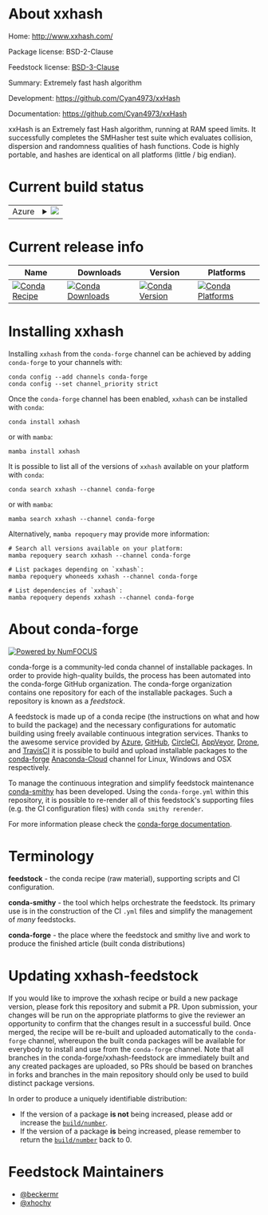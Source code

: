 About xxhash
============

Home: http://www.xxhash.com/

Package license: BSD-2-Clause

Feedstock license: [BSD-3-Clause](https://github.com/conda-forge/xxhash-feedstock/blob/main/LICENSE.txt)

Summary: Extremely fast hash algorithm

Development: https://github.com/Cyan4973/xxHash

Documentation: https://github.com/Cyan4973/xxHash

xxHash is an Extremely fast Hash algorithm, running at RAM speed limits. It
successfully completes the SMHasher test suite which evaluates collision,
dispersion and randomness qualities of hash functions. Code is highly
portable, and hashes are identical on all platforms (little / big endian).


Current build status
====================


<table>
    
  <tr>
    <td>Azure</td>
    <td>
      <details>
        <summary>
          <a href="https://dev.azure.com/conda-forge/feedstock-builds/_build/latest?definitionId=2232&branchName=main">
            <img src="https://dev.azure.com/conda-forge/feedstock-builds/_apis/build/status/xxhash-feedstock?branchName=main">
          </a>
        </summary>
        <table>
          <thead><tr><th>Variant</th><th>Status</th></tr></thead>
          <tbody><tr>
              <td>linux_64</td>
              <td>
                <a href="https://dev.azure.com/conda-forge/feedstock-builds/_build/latest?definitionId=2232&branchName=main">
                  <img src="https://dev.azure.com/conda-forge/feedstock-builds/_apis/build/status/xxhash-feedstock?branchName=main&jobName=linux&configuration=linux%20linux_64_" alt="variant">
                </a>
              </td>
            </tr><tr>
              <td>linux_aarch64</td>
              <td>
                <a href="https://dev.azure.com/conda-forge/feedstock-builds/_build/latest?definitionId=2232&branchName=main">
                  <img src="https://dev.azure.com/conda-forge/feedstock-builds/_apis/build/status/xxhash-feedstock?branchName=main&jobName=linux&configuration=linux%20linux_aarch64_" alt="variant">
                </a>
              </td>
            </tr><tr>
              <td>linux_ppc64le</td>
              <td>
                <a href="https://dev.azure.com/conda-forge/feedstock-builds/_build/latest?definitionId=2232&branchName=main">
                  <img src="https://dev.azure.com/conda-forge/feedstock-builds/_apis/build/status/xxhash-feedstock?branchName=main&jobName=linux&configuration=linux%20linux_ppc64le_" alt="variant">
                </a>
              </td>
            </tr><tr>
              <td>osx_64</td>
              <td>
                <a href="https://dev.azure.com/conda-forge/feedstock-builds/_build/latest?definitionId=2232&branchName=main">
                  <img src="https://dev.azure.com/conda-forge/feedstock-builds/_apis/build/status/xxhash-feedstock?branchName=main&jobName=osx&configuration=osx%20osx_64_" alt="variant">
                </a>
              </td>
            </tr><tr>
              <td>osx_arm64</td>
              <td>
                <a href="https://dev.azure.com/conda-forge/feedstock-builds/_build/latest?definitionId=2232&branchName=main">
                  <img src="https://dev.azure.com/conda-forge/feedstock-builds/_apis/build/status/xxhash-feedstock?branchName=main&jobName=osx&configuration=osx%20osx_arm64_" alt="variant">
                </a>
              </td>
            </tr><tr>
              <td>win_64</td>
              <td>
                <a href="https://dev.azure.com/conda-forge/feedstock-builds/_build/latest?definitionId=2232&branchName=main">
                  <img src="https://dev.azure.com/conda-forge/feedstock-builds/_apis/build/status/xxhash-feedstock?branchName=main&jobName=win&configuration=win%20win_64_" alt="variant">
                </a>
              </td>
            </tr>
          </tbody>
        </table>
      </details>
    </td>
  </tr>
</table>

Current release info
====================

| Name | Downloads | Version | Platforms |
| --- | --- | --- | --- |
| [![Conda Recipe](https://img.shields.io/badge/recipe-xxhash-green.svg)](https://anaconda.org/conda-forge/xxhash) | [![Conda Downloads](https://img.shields.io/conda/dn/conda-forge/xxhash.svg)](https://anaconda.org/conda-forge/xxhash) | [![Conda Version](https://img.shields.io/conda/vn/conda-forge/xxhash.svg)](https://anaconda.org/conda-forge/xxhash) | [![Conda Platforms](https://img.shields.io/conda/pn/conda-forge/xxhash.svg)](https://anaconda.org/conda-forge/xxhash) |

Installing xxhash
=================

Installing `xxhash` from the `conda-forge` channel can be achieved by adding `conda-forge` to your channels with:

```
conda config --add channels conda-forge
conda config --set channel_priority strict
```

Once the `conda-forge` channel has been enabled, `xxhash` can be installed with `conda`:

```
conda install xxhash
```

or with `mamba`:

```
mamba install xxhash
```

It is possible to list all of the versions of `xxhash` available on your platform with `conda`:

```
conda search xxhash --channel conda-forge
```

or with `mamba`:

```
mamba search xxhash --channel conda-forge
```

Alternatively, `mamba repoquery` may provide more information:

```
# Search all versions available on your platform:
mamba repoquery search xxhash --channel conda-forge

# List packages depending on `xxhash`:
mamba repoquery whoneeds xxhash --channel conda-forge

# List dependencies of `xxhash`:
mamba repoquery depends xxhash --channel conda-forge
```


About conda-forge
=================

[![Powered by
NumFOCUS](https://img.shields.io/badge/powered%20by-NumFOCUS-orange.svg?style=flat&colorA=E1523D&colorB=007D8A)](https://numfocus.org)

conda-forge is a community-led conda channel of installable packages.
In order to provide high-quality builds, the process has been automated into the
conda-forge GitHub organization. The conda-forge organization contains one repository
for each of the installable packages. Such a repository is known as a *feedstock*.

A feedstock is made up of a conda recipe (the instructions on what and how to build
the package) and the necessary configurations for automatic building using freely
available continuous integration services. Thanks to the awesome service provided by
[Azure](https://azure.microsoft.com/en-us/services/devops/), [GitHub](https://github.com/),
[CircleCI](https://circleci.com/), [AppVeyor](https://www.appveyor.com/),
[Drone](https://cloud.drone.io/welcome), and [TravisCI](https://travis-ci.com/)
it is possible to build and upload installable packages to the
[conda-forge](https://anaconda.org/conda-forge) [Anaconda-Cloud](https://anaconda.org/)
channel for Linux, Windows and OSX respectively.

To manage the continuous integration and simplify feedstock maintenance
[conda-smithy](https://github.com/conda-forge/conda-smithy) has been developed.
Using the ``conda-forge.yml`` within this repository, it is possible to re-render all of
this feedstock's supporting files (e.g. the CI configuration files) with ``conda smithy rerender``.

For more information please check the [conda-forge documentation](https://conda-forge.org/docs/).

Terminology
===========

**feedstock** - the conda recipe (raw material), supporting scripts and CI configuration.

**conda-smithy** - the tool which helps orchestrate the feedstock.
                   Its primary use is in the construction of the CI ``.yml`` files
                   and simplify the management of *many* feedstocks.

**conda-forge** - the place where the feedstock and smithy live and work to
                  produce the finished article (built conda distributions)


Updating xxhash-feedstock
=========================

If you would like to improve the xxhash recipe or build a new
package version, please fork this repository and submit a PR. Upon submission,
your changes will be run on the appropriate platforms to give the reviewer an
opportunity to confirm that the changes result in a successful build. Once
merged, the recipe will be re-built and uploaded automatically to the
`conda-forge` channel, whereupon the built conda packages will be available for
everybody to install and use from the `conda-forge` channel.
Note that all branches in the conda-forge/xxhash-feedstock are
immediately built and any created packages are uploaded, so PRs should be based
on branches in forks and branches in the main repository should only be used to
build distinct package versions.

In order to produce a uniquely identifiable distribution:
 * If the version of a package **is not** being increased, please add or increase
   the [``build/number``](https://docs.conda.io/projects/conda-build/en/latest/resources/define-metadata.html#build-number-and-string).
 * If the version of a package **is** being increased, please remember to return
   the [``build/number``](https://docs.conda.io/projects/conda-build/en/latest/resources/define-metadata.html#build-number-and-string)
   back to 0.

Feedstock Maintainers
=====================

* [@beckermr](https://github.com/beckermr/)
* [@xhochy](https://github.com/xhochy/)

